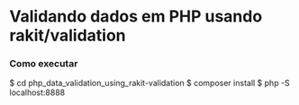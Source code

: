 # Validando dados em PHP usando rakit/validation

### Como executar

$ cd php_data_validation_using_rakit-validation
$ composer install
$ php -S localhost:8888
